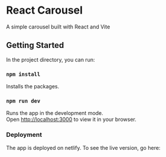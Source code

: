# React Carousel

A simple carousel built with React and Vite

## Getting Started

In the project directory, you can run:

### `npm install`

Installs the packages.

### `npm run dev`

Runs the app in the development mode.\
Open [http://localhost:3000](http://localhost:3000) to view it in your browser.

### Deployment

The app is deployed on netlify. To see the live version, go here:
